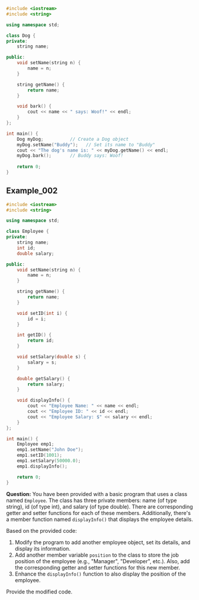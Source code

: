 ```C++
#include <iostream>
#include <string>

using namespace std;

class Dog {
private:
    string name;

public:
    void setName(string n) {
        name = n;
    }

    string getName() {
        return name;
    }

    void bark() {
        cout << name << " says: Woof!" << endl;
    }
};

int main() {
    Dog myDog;          // Create a Dog object
    myDog.setName("Buddy");   // Set its name to "Buddy"
    cout << "The dog's name is: " << myDog.getName() << endl;
    myDog.bark();       // Buddy says: Woof!
    
    return 0;
}
```

## Example_002

```cpp
#include <iostream>
#include <string>

using namespace std;

class Employee {
private:
    string name;
    int id;
    double salary;

public:
    void setName(string n) {
        name = n;
    }

    string getName() {
        return name;
    }

    void setID(int i) {
        id = i;
    }

    int getID() {
        return id;
    }

    void setSalary(double s) {
        salary = s;
    }

    double getSalary() {
        return salary;
    }

    void displayInfo() {
        cout << "Employee Name: " << name << endl;
        cout << "Employee ID: " << id << endl;
        cout << "Employee Salary: $" << salary << endl;
    }
};

int main() {
    Employee emp1;        
    emp1.setName("John Doe");
    emp1.setID(1001);
    emp1.setSalary(50000.0);
    emp1.displayInfo();

    return 0;
}
```

**Question:**
You have been provided with a basic program that uses a class named `Employee`. The class has three private members: name (of type string), id (of type int), and salary (of type double). There are corresponding getter and setter functions for each of these members. Additionally, there's a member function named `displayInfo()` that displays the employee details.

Based on the provided code:

1. Modify the program to add another employee object, set its details, and display its information.
2. Add another member variable `position` to the class to store the job position of the employee (e.g., "Manager", "Developer", etc.). Also, add the corresponding getter and setter functions for this new member.
3. Enhance the `displayInfo()` function to also display the position of the employee.

Provide the modified code.
```